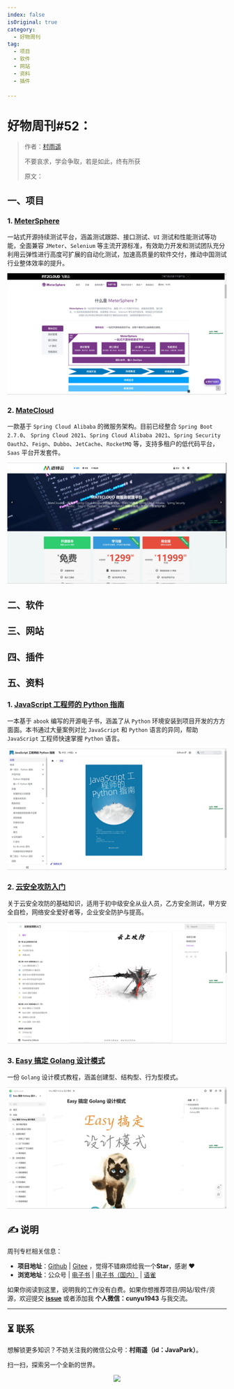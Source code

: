 ```yaml
---
index: false
isOriginal: true
category:
  - 好物周刊
tag:
  - 项目
  - 软件
  - 网站
  - 资料
  - 插件

---
```


# 好物周刊#52：

> 作者：[村雨遥](https://github.com/cunyu1943)
> 
> 不要哀求，学会争取，若是如此，终有所获
> 
> 原文：



## 一、项目

### 1. [MeterSphere](https://github.com/metersphere/metersphere)

一站式开源持续测试平台，涵盖测试跟踪、接口测试、`UI` 测试和性能测试等功能，全面兼容 `JMeter`、`Selenium` 等主流开源标准，有效助力开发和测试团队充分利用云弹性进行高度可扩展的自动化测试，加速高质量的软件交付，推动中国测试行业整体效率的提升。

![](assets/0406-0412/chrome_1710991100.webp)

### 2. [MateCloud](https://github.com/matevip/matecloud)

一款基于 `Spring Cloud Alibaba` 的微服务架构。目前已经整合 `Spring Boot 2.7.0`、 `Spring Cloud 2021`、`Spring Cloud Alibaba 2021`、`Spring Security Oauth2`、`Feign`、`Dubbo`、`JetCache`、`RocketMQ` 等，支持多租户的低代码平台，`Saas` 平台开发套件。

![](assets/0406-0412/chrome_1710990997.webp)

## 二、软件

## 三、网站

## 四、插件

## 五、资料

### 1. [JavaScript 工程师的 Python 指南](https://github.com/luckrnx09/python-guide-for-javascript-engineers)

一本基于 `abook` 编写的开源电子书，涵盖了从 `Python` 环境安装到项目开发的方方面面。本书通过大量案例对比 `JavaScript` 和 `Python` 语言的异同，帮助 `JavaScript` 工程师快速掌握 `Python` 语言。

![](assets/0406-0412/chrome_1710461948.webp)

### 2. [云安全攻防入门](https://lzcloudsecurity.gitbook.io/yun-an-quan-gong-fang-ru-men)

关于云安全攻防的基础知识，适用于初中级安全从业人员，乙方安全测试，甲方安全自检，网络安全爱好者等，企业安全防护与提高。

![](assets/0406-0412/chrome_1710462105.webp)

### 3. [Easy 搞定 Golang 设计模式](https://www.yuque.com/aceld/lfhu8y/rg6nsf)

一份 `Golang` 设计模式教程，涵盖创建型、结构型、行为型模式。

![](assets/0406-0412/chrome_1710462265.webp)

## ✍️ 说明

周刊专栏相关信息：

- **项目地址**：[Github](https://github.com/cunyu1943/JavaPark/) | [Gitee](https://gitee.com/cunyu1943/JavaPark/) ，觉得不错麻烦给我一个**Star**，感谢 ❤️
- **浏览地址**：公众号 | [电子书](https://cunyu1943.github.io/) | [电子书（国内）](https://cunyu1943.gitee.io/) | [语雀](https://yuque.com/cunyu1943)

如果你阅读到这里，说明我的工作没有白费。如果你想推荐项目/网站/软件/资源，欢迎提交 **[issue](https://github.com/cunyu1943/JavaPark/issues)** 或者添加我 **个人微信：cunyu1943** 与我交流。

---

## ⏳ 联系

想解锁更多知识？不妨关注我的微信公众号：**村雨遥（id：JavaPark）**。

扫一扫，探索另一个全新的世界。

<center>
<img src="/contact/contact.png" width="250">
</center>



